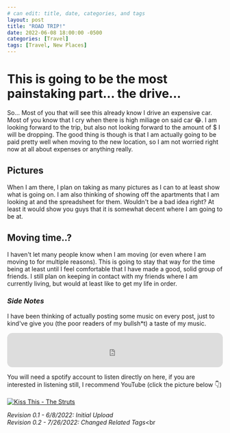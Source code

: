 ```yaml
---
# can edit: title, date, categories, and tags
layout: post
title: "ROAD TRIP!"
date: 2022-06-08 18:00:00 -0500
categories: [Travel]
tags: [Travel, New Places]
---
```

# This is going to be the most painstaking part... the drive...

So... Most of you that will see this already know I drive an expensive car. Most of you know that I cry when there is high miliage on said car 😂. I am looking forward to the trip, but also not looking forward to the amount of $ I will be dropping. The good thing is though is that I am actually going to be paid pretty well when moving to the new location, so I am not worried right now at all about expenses or anything really.

## Pictures
When I am there, I plan on taking as many pictures as I can to at least show what is going on. I am also thinking of showing off the apartments that I am looking at and the spreadsheet for them. Wouldn't be a bad idea right? At least it would show you guys that it is somewhat decent where I am going to be at.

## Moving time..?
I haven't let many people know when I am moving (or even where I am moving to for multiple reasons). This is going to stay that way for the time being at least until I feel comfortable that I have made a good, solid group of friends. I still plan on keeping in contact with my friends where I am currently living, but would at least like to get my life in order.

### _Side Notes_
I have been thinking of actually posting some music on every post, just to kind've give you (the poor readers of my bullsh*t) a taste of my music.

<iframe style="border-radius:12px" src="https://open.spotify.com/embed/track/3Zm5SMUA3JH98Aty7Zc0xr?utm_source=generator" width="100%" height="80" frameBorder="0" allowfullscreen="" allow="autoplay; clipboard-write; encrypted-media; fullscreen; picture-in-picture"></iframe>


You will need a spotify account to listen directly on here, if you are interested in listening still, I recommend YouTube (click the picture below 👇)
<br><br>[![Kiss This - The Struts](https://img.youtube.com/vi/abOhx2YtPyM/0.jpg)](https://www.youtube.com/watch?v=abOhx2YtPyM)

_Revision 0.1 - 6/8/2022: Initial Upload_<br>
_Revision 0.2 - 7/26/2022: Changed Related Tags_<br